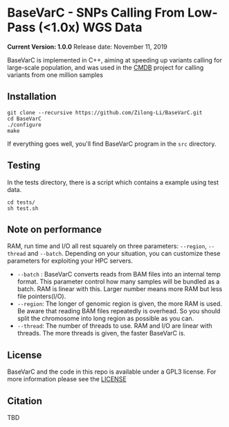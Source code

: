 BaseVarC - SNPs Calling From Low-Pass (<1.0x) WGS Data
===============================================================
**__Current Version: 1.0.0__**
Release date: November 11, 2019

BaseVarC is implemented in C++, aiming at speeding up variants calling for large-scale population, and was used in the [CMDB](https://db.cngb.org/cmdb/) project for calling variants from one million samples


## Installation

```
git clone --recursive https://github.com/Zilong-Li/BaseVarC.git
cd BaseVarC
./configure
make 
```

If everything goes well, you'll find BaseVarC program in the `src` directory.

## Testing

In the tests directory, there is a script which contains a example using test data.

```
cd tests/
sh test.sh
```

## Note on performance

RAM, run time and I/O all rest squarely on three parameters: `--region`, `--thread` and `--batch`. Depending on your situation, you can customize these parameters for exploiting your HPC servers.

- `--batch` : BaseVarC converts reads from BAM files into an internal temp format. This parameter control how many samples will be bundled as a batch. RAM is linear with this. Larger number means more RAM but less file pointers(I/O).
- `--region`: The longer of genomic region is given, the more RAM is used. Be aware that reading BAM files repeatedly is overhead. So you should split the chromosome into long region as possible as you can.
- `--thread`: The number of threads to use. RAM and I/O are linear with threads. The more threads is given, the faster BaseVarC is.

## License

BaseVarC and the code in this repo is available under a GPL3 license. For more information please see the [LICENSE](LICENSE)

## Citation

TBD

